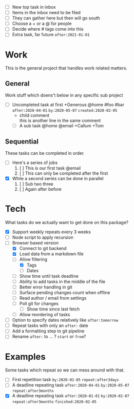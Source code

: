- [ ] New top task in inbox
- [ ] Items in the inbox need to be filed
- [ ] They can gather here but then will go south
- [ ] Choose a + or a @ for people
- [ ] Decide where # tags come into this
- [ ] Extra task, far future `after:2021-01-01`

# Work

This is the general project that handles work related matters.

## General

Work stuff which doens't below in any specific sub project

- [ ] Uncompleted task at first +Generous @home #foo #bar  
      `after:2020-04-01` `by:2020-05-07` `created:2020-02-05`
  - child comment  
    this is another line in the same comment
  - [ ] A sub task @home @email +Callum +Tom

## Sequential

These tasks can be completed in order.

- [ ] Here's a series of jobs
  1. [ ] This is our first task @email
  2. [ ] This can only be completed after the first
- [x] While a second series can be done in parallel
  1. [ ] Sub two three
  2. [ ] Again after before

# Tech

What tasks do we actually want to get done on this package?

- [x] Support weekly repeats every 3 weeks
- [ ] Node script to apply recursion
- [ ] Browser based version
  - [x] Connect to git backend
  - [x] Load data from a markdown file
  - [ ] Allow filtering
    - [x] Tags
    - [ ] Dates
  - [ ] Show time until task deadline
  - [ ] Ability to add tasks in the middle of the file
  - [ ] Better error handling in git
  - [ ] Surface pending changes count when offline
  - [ ] Read author / email from settings
  - [ ] Poll git for changes
    - [ ] Show time since last fetch
  - [ ] Allow reordering of tasks
- [ ] Option to specify dates relatively like `after:tomorrow`
- [ ] Repeat tasks with only an `after:` date
- [ ] Add a formatting step to git pipeline
- [ ] Rename `after:` to ... ? `start` or `from`?

# Examples

Some tasks which repeat so we can mess around with that.

- [ ] First repetition task `by:2020-02-05` `repeat:after3days`
- [ ] A deadline repeating task
      `after:2020-04-01` `by:2020-05-07` `repeat:after3months`
- [x] A deadline repeating task `after:2020-01-01` `by:2020-02-07`
      `repeat:after3months` `finished:2020-02-05`
